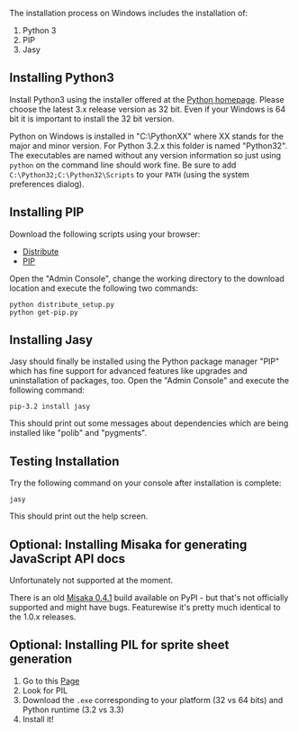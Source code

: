 The installation process on Windows includes the installation of:

1. Python 3
2. PIP
3. Jasy

Installing Python3
------------------

Install Python3 using the installer offered at the [Python homepage](http://www.python.org/getit/releases/). Please choose the latest 3.x release version as 32 bit. Even if your Windows is 64 bit it is important to install the 32 bit version.

Python on Windows is installed in "C:\PythonXX" where XX stands for the major and minor version. For Python 3.2.x this folder is named "Python32". The executables are named without any version information so just using `python` on the command line should work fine. Be sure to add `C:\Python32;C:\Python32\Scripts` to your `PATH` (using the system preferences dialog).


Installing PIP
--------------

Download the following scripts using your browser:

* [Distribute](http://python-distribute.org/distribute_setup.py)
* [PIP](https://raw.github.com/pypa/pip/master/contrib/get-pip.py)

Open the "Admin Console", change the working directory to the download location and execute the following two commands:

    python distribute_setup.py
    python get-pip.py


Installing Jasy
---------------

Jasy should finally be installed using the Python package manager "PIP" which has fine support for advanced features like upgrades and uninstallation of packages, too. Open the "Admin Console" and execute the following command:

    pip-3.2 install jasy

This should print out some messages about dependencies which are being installed like "polib" and "pygments". 


Testing Installation
--------------------

Try the following command on your console after installation is complete:

    jasy

This should print out the help screen.


Optional: Installing Misaka for generating JavaScript API docs
--------------------------------------------------------------

Unfortunately not supported at the moment. 

There is an old [Misaka 0.4.1](http://pypi.python.org/pypi/misaka/0.4.1) build available on PyPI - but that's not officially supported and might have bugs. Featurewise it's pretty much identical to the 1.0.x releases.


Optional: Installing PIL for sprite sheet generation
----------------------------------------------------

1. Go to this [Page](http://www.lfd.uci.edu/~gohlke/pythonlibs/)
2. Look for PIL
3. Download the `.exe` corresponding to your platform (32 vs 64 bits) and Python runtime (3.2 vs 3.3)
4. Install it!


